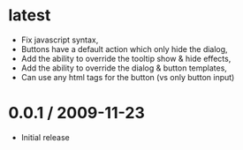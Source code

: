 latest
======

  * Fix javascript syntax,
  * Buttons have a default action which only hide the dialog,
  * Add the ability to override the tooltip show & hide effects,
  * Add the ability to override the dialog & button templates,
  * Can use any html tags for the button (vs only button input)

0.0.1 / 2009-11-23
==================

  * Initial release
